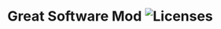 # Great Software Mod ![Licenses](https://img.shields.io/github/license/Ach404/Great-Software-Mod?logo=MIT)
